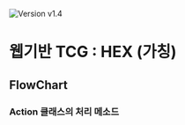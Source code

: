 ![Version v1.4][version-shield]

# 웹기반 TCG : HEX (가칭)

## FlowChart

### Action 클래스의 처리 메소드

[version-shield]: https://img.shields.io/badge/version-v1.0.0_alpha-orange.svg
